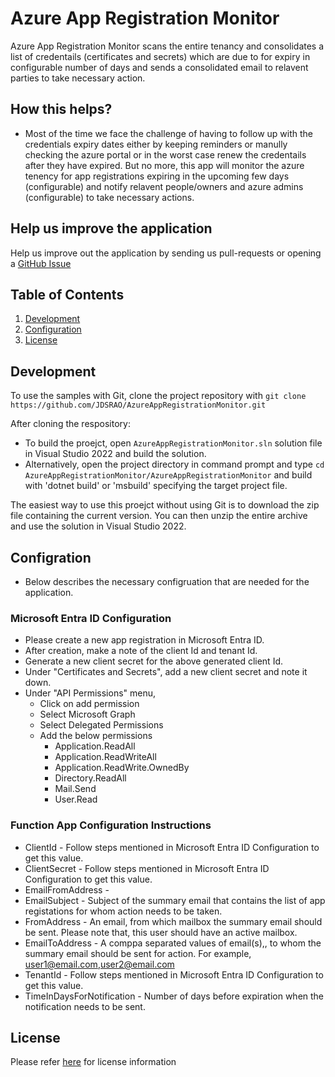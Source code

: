 ﻿# Azure App Registration Monitor

Azure App Registration Monitor scans the entire tenancy and consolidates a list of credentails (certificates and secrets) which are due to for expiry in configurable number of days and sends a consolidated email to relavent parties to take necessary action.

## How this helps?
- Most of the time we face the challenge of having to follow up with the credentials expiry dates either by keeping reminders or manully checking the azure portal or in the worst case renew the credentails after they have expired. But no more, this app will monitor the azure tenency for app registrations expiring in the upcoming few days (configurable) and notify relavent people/owners and azure admins (configurable) to take necessary actions.

## Help us improve the application
Help us improve out the application by sending us pull-requests or opening a [GitHub Issue](https://github.com/JDSRAO/FlatFileGenerator/issues)

## Table of Contents  
1. [Development](#development)
1. [Configuration](#configration) 
1. [License](#license)

## Development
To use the samples with Git, clone the project repository with `git clone https://github.com/JDSRAO/AzureAppRegistrationMonitor.git`

After cloning the respository:
* To build the proejct, open `AzureAppRegistrationMonitor.sln` solution file in Visual Studio 2022 and build the solution.
* Alternatively, open the project directory in command prompt and type ``` cd AzureAppRegistrationMonitor/AzureAppRegistrationMonitor ``` and build with 'dotnet build' or 'msbuild' specifying the target project file.

The easiest way to use this proejct without using Git is to download the zip file containing the current version. You can then unzip the entire archive and use the solution in Visual Studio 2022.

## Configration
- Below describes the necessary configruation that are needed for the application.

### Microsoft Entra ID Configuration
- Please create a new app registration in Microsoft Entra ID.
- After creation, make a note of the client Id and tenant Id.
- Generate a new client secret for the above generated client Id.
- Under "Certificates and Secrets", add a new client secret and note it down.
- Under "API Permissions" menu,
   - Click on add permission
	- Select Microsoft Graph
	- Select Delegated Permissions
	- Add the below permissions
	   - Application.ReadAll
		- Application.ReadWriteAll
		- Application.ReadWrite.OwnedBy
		- Directory.ReadAll
		- Mail.Send
		- User.Read

### Function App Configuration Instructions
- ClientId - Follow steps mentioned in Microsoft Entra ID Configuration to get this value.
- ClientSecret - Follow steps mentioned in Microsoft Entra ID Configuration to get this value.
- EmailFromAddress - 
- EmailSubject - Subject of the summary email that contains the list of app registations for whom action needs to be taken.
- FromAddress - An email, from which mailbox the summary email should be sent. Please note that, this user should have an active mailbox.
- EmailToAddress - A comppa separated values of email(s),, to whom the summary email should be sent for action. For example, user1@email.com,user2@email.com
- TenantId - Follow steps mentioned in Microsoft Entra ID Configuration to get this value.
- TimeInDaysForNotification - Number of days before expiration when the notification needs to be sent.

## License
Please refer [here](LICENSE.txt) for license information
